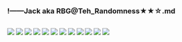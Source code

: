 ### !——Jack aka RBG@Teh_Randomness★★☆.md
![]()

![](https://pbs.twimg.com/media/D-nT1L5XkAEYpY3?format=jpg&name=large)
![](https://pbs.twimg.com/media/EAyBwqkXoAEyF9H?format=jpg&name=small)
![](https://pbs.twimg.com/media/D8xqFRRWkAA2PH5?format=jpg&name=large)
![](https://pbs.twimg.com/media/D7xb1B-XUAAX1k7?format=jpg&name=large)
![](https://pbs.twimg.com/media/D7ImZA_W0AIuUjS?format=jpg&name=large)
![](https://pbs.twimg.com/media/D7CQWDPWkAIlH40?format=jpg&name=large)
![](https://pbs.twimg.com/media/D6Z2xjpXkAA5JKO?format=jpg&name=large)
![](https://pbs.twimg.com/media/D6CGyL5WwAAxIXu?format=jpg&name=large)
![](https://pbs.twimg.com/media/D4FINBPXoAA1R_A?format=jpg&name=large)
![](https://pbs.twimg.com/media/D2RzW_FWsAExreU?format=jpg&name=large)
![](https://pbs.twimg.com/media/EAq0AJ2U8AARisW?format=jpg&name=360x360)
![](https://pbs.twimg.com/media/DcARfBJWAAAnD0Q?format=jpg&name=large)
